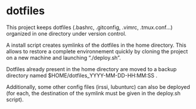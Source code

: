 dotfiles
========

This project keeps dotfiles (.bashrc, .gitconfig, .vimrc, .tmux.conf…) organized
in one directory under version control.

A install script creates symlinks of the dotfiles in the home directory. This
allows to restore a complete environnement quickly by cloning the project on a
new machine and launching “./deploy.sh”.

Dotfiles already present in the home directory are moved to a backup directory
named $HOME/dotfiles_YYYY-MM-DD-HH:MM:SS .

Additionally, some other config files (irssi, lubunturc) can also be deployed
(for each, the destination of the symlink must be given in the deploy.sh
script).

